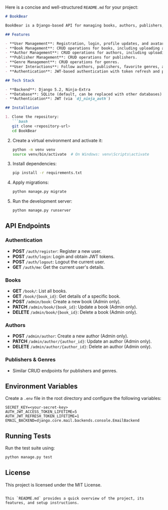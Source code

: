 Here is a concise and well-structured `README.md` for your project:

```markdown
# BookBear

BookBear is a Django-based API for managing books, authors, publishers, genres, and user interactions. It provides features for user authentication, book reviews, and managing relationships between users and entities like authors, publishers, and genres.

## Features

- **User Management**: Registration, login, profile updates, and avatar management.
- **Book Management**: CRUD operations for books, including uploading and deleting book covers.
- **Author Management**: CRUD operations for authors, including uploading and deleting author avatars.
- **Publisher Management**: CRUD operations for publishers.
- **Genre Management**: CRUD operations for genres.
- **User Interactions**: Follow authors, publishers, favorite genres, and manage user-book relationships (e.g., reviews, ratings).
- **Authentication**: JWT-based authentication with token refresh and password reset functionality.

## Tech Stack

- **Backend**: Django 5.2, Ninja-Extra
- **Database**: SQLite (default, can be replaced with other databases)
- **Authentication**: JWT (via `dj_ninja_auth`)

## Installation

1. Clone the repository:
   ```bash
   git clone <repository-url>
   cd BookBear
   ```

2. Create a virtual environment and activate it:
   ```bash
   python -m venv venv
   source venv/bin/activate  # On Windows: venv\Scripts\activate
   ```

3. Install dependencies:
   ```bash
   pip install -r requirements.txt
   ```

4. Apply migrations:
   ```bash
   python manage.py migrate
   ```

5. Run the development server:
   ```bash
   python manage.py runserver
   ```

## API Endpoints

### Authentication
- **POST** `/auth/register`: Register a new user.
- **POST** `/auth/login`: Login and obtain JWT tokens.
- **POST** `/auth/logout`: Logout the current user.
- **GET** `/auth/me`: Get the current user's details.

### Books
- **GET** `/book/`: List all books.
- **GET** `/book/{book_id}`: Get details of a specific book.
- **POST** `/admin/book`: Create a new book (Admin only).
- **PATCH** `/admin/book/{book_id}`: Update a book (Admin only).
- **DELETE** `/admin/book/{book_id}`: Delete a book (Admin only).

### Authors
- **POST** `/admin/author`: Create a new author (Admin only).
- **PATCH** `/admin/author/{author_id}`: Update an author (Admin only).
- **DELETE** `/admin/author/{author_id}`: Delete an author (Admin only).

### Publishers & Genres
- Similar CRUD endpoints for publishers and genres.

## Environment Variables

Create a `.env` file in the root directory and configure the following variables:

```env
SECRET_KEY=<your-secret-key>
AUTH_JWT_ACCESS_TOKEN_LIFETIME=5
AUTH_JWT_REFRESH_TOKEN_LIFETIME=1
EMAIL_BACKEND=django.core.mail.backends.console.EmailBackend
```

## Running Tests

Run the test suite using:
```bash
python manage.py test
```

## License

This project is licensed under the MIT License.
```

This `README.md` provides a quick overview of the project, its features, and setup instructions.